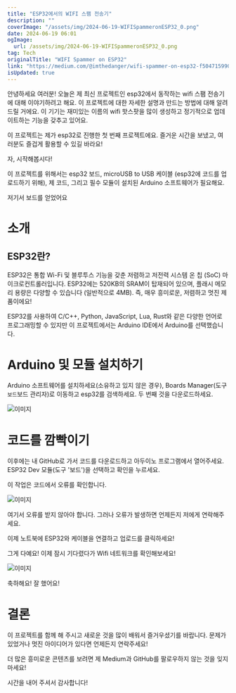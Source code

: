 ```yaml
---
title: "ESP32에서의 WIFI 스팸 전송기"
description: ""
coverImage: "/assets/img/2024-06-19-WIFISpammeronESP32_0.png"
date: 2024-06-19 06:01
ogImage:
  url: /assets/img/2024-06-19-WIFISpammeronESP32_0.png
tag: Tech
originalTitle: "WIFI Spammer on ESP32"
link: "https://medium.com/@imthedanger/wifi-spammer-on-esp32-f50471599042"
isUpdated: true
---
```


안녕하세요 여러분! 오늘은 제 최신 프로젝트인 esp32에서 동작하는 wifi 스팸 전송기에 대해 이야기하려고 해요. 이 프로젝트에 대한 자세한 설명과 만드는 방법에 대해 알려드릴 거에요. 이 기기는 재미있는 이름의 wifi 핫스팟을 많이 생성하고 정기적으로 업데이트하는 기능을 갖추고 있어요.

이 프로젝트는 제가 esp32로 진행한 첫 번째 프로젝트에요. 즐거운 시간을 보냈고, 여러분도 즐겁게 활용할 수 있길 바라요!

자, 시작해봅시다!

이 프로젝트를 위해서는 esp32 보드, microUSB to USB 케이블 (esp32에 코드를 업로드하기 위해), 제 코드, 그리고 필수 모듈이 설치된 Arduino 소프트웨어가 필요해요.

<div class="content-ad"></div>

저기서 보드를 얻었어요

# 소개

## ESP32란?

ESP32은 통합 Wi-Fi 및 블루투스 기능을 갖춘 저렴하고 저전력 시스템 온 칩 (SoC) 마이크로컨트롤러입니다. ESP32에는 520KB의 SRAM이 탑재되어 있으며, 플래시 메모리 용량은 다양할 수 있습니다 (일반적으로 4MB). 즉, 매우 흥미로운, 저렴하고 멋진 제품이에요!

<div class="content-ad"></div>

ESP32를 사용하여 C/C++, Python, JavaScript, Lua, Rust와 같은 다양한 언어로 프로그래밍할 수 있지만 이 프로젝트에서는 Arduino IDE에서 Arduino를 선택했습니다.

# Arduino 및 모듈 설치하기

Arduino 소프트웨어를 설치하세요(소유하고 있지 않은 경우), Boards Manager(도구`보드`보드 관리자)로 이동하고 esp32를 검색하세요. 두 번째 것을 다운로드하세요.

![이미지](/assets/img/2024-06-19-WIFISpammeronESP32_0.png)

<div class="content-ad"></div>

# 코드를 깜빡이기

이후에는 내 GitHub로 가서 코드를 다운로드하고 아두이노 프로그램에서 열어주세요. ESP32 Dev 모듈(도구 '보드')을 선택하고 확인을 누르세요.

이 작업은 코드에서 오류를 확인합니다.

![이미지](/assets/img/2024-06-19-WIFISpammeronESP32_1.png)

<div class="content-ad"></div>

여기서 오류를 받지 않아야 합니다. 그러나 오류가 발생하면 언제든지 저에게 연락해주세요.

이제 노트북에 ESP32와 케이블을 연결하고 업로드를 클릭하세요!

그게 다예요! 이제 잠시 기다렸다가 Wifi 네트워크를 확인해보세요!

![이미지](/assets/img/2024-06-19-WIFISpammeronESP32_2.png)

<div class="content-ad"></div>

축하해요! 잘 했어요!

# 결론

이 프로젝트를 함께 해 주시고 새로운 것을 많이 배워서 즐거우셨기를 바랍니다. 문제가 있었거나 멋진 아이디어가 있다면 언제든지 연락주세요!

더 많은 흥미로운 콘텐츠를 보려면 제 Medium과 GitHub를 팔로우하지 않는 것을 잊지 마세요!

<div class="content-ad"></div>

시간을 내어 주셔서 감사합니다!
